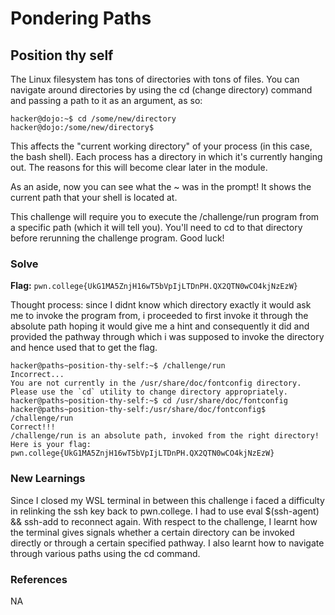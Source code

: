 # Pondering Paths

## Position thy self
The Linux filesystem has tons of directories with tons of files. You can navigate around directories by using the cd (change directory) command and passing a path to it as an argument, as so:
```
hacker@dojo:~$ cd /some/new/directory
hacker@dojo:/some/new/directory$
```
This affects the "current working directory" of your process (in this case, the bash shell). Each process has a directory in which it's currently hanging out. The reasons for this will become clear later in the module.

As an aside, now you can see what the ~ was in the prompt! It shows the current path that your shell is located at.

This challenge will require you to execute the /challenge/run program from a specific path (which it will tell you). You'll need to cd to that directory before rerunning the challenge program. Good luck!

### Solve
**Flag:** `pwn.college{UkG1MA5ZnjH16wT5bVpIjLTDnPH.QX2QTN0wCO4kjNzEzW}`

Thought process: since I didnt know which directory exactly it would ask me to invoke the program from, i proceeded to first invoke it through the absolute path hoping it would give me a hint and consequently it did and provided the pathway through which i was supposed to invoke the directory and hence used that to get the flag.

```
hacker@paths~position-thy-self:~$ /challenge/run
Incorrect...
You are not currently in the /usr/share/doc/fontconfig directory.
Please use the `cd` utility to change directory appropriately.
hacker@paths~position-thy-self:~$ cd /usr/share/doc/fontconfig
hacker@paths~position-thy-self:/usr/share/doc/fontconfig$ /challenge/run
Correct!!!
/challenge/run is an absolute path, invoked from the right directory!
Here is your flag:
pwn.college{UkG1MA5ZnjH16wT5bVpIjLTDnPH.QX2QTN0wCO4kjNzEzW}
```

### New Learnings
Since I closed my WSL terminal in between this challenge i faced a difficulty in relinking the ssh key back to pwn.college. I had to use eval $(ssh-agent) && ssh-add to reconnect again.
With respect to the challenge, I learnt how the terminal gives signals whether a certain directory can be invoked directly or through a certain specified pathway. I also learnt how to navigate through various paths using the cd command.
### References 
NA

